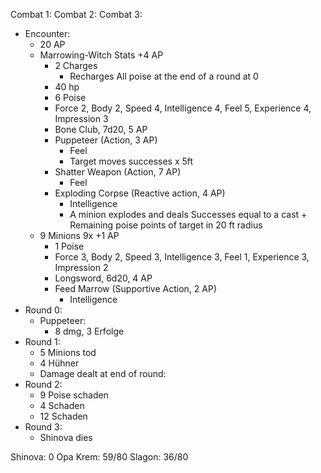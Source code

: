 Combat 1:
Combat 2:
Combat 3:
- Encounter:
	- 20 AP
	- Marrowing-Witch Stats +4 AP
		- 2 Charges
			- Recharges All poise at the end of a round at 0
		- 40 hp
		- 6 Poise
		- Force 2, Body 2, Speed 4, Intelligence 4, Feel 5, Experience 4, Impression 3
		- Bone Club, 7d20, 5 AP
		- Puppeteer (Action, 3 AP)
			- Feel
			- Target moves successes x 5ft
		- Shatter Weapon (Action, 7 AP)
			- Feel
		- Exploding Corpse (Reactive action, 4 AP)
			- Intelligence
			- A minion explodes and deals Successes equal to a cast + Remaining poise points of target in 20 ft radius
	- 9 Minions 9x +1 AP
		- 1 Poise
		- Force 3, Body 2, Speed 3, Intelligence 3, Feel 1, Experience 3, Impression 2
		- Longsword, 6d20, 4 AP
		- Feed Marrow (Supportive Action, 2 AP)
			- Intelligence
- Round 0:
	- Puppeteer:
		- 8 dmg, 3 Erfolge
- Round 1:
	- 5 Minions tod
	- 4 Hühner
	- Damage dealt at end of round:
- Round 2:
	- 9 Poise schaden
	- 4 Schaden
	- 12 Schaden
- Round 3:
	- Shinova dies

Shinova: 0
Opa Krem: 59/80
Slagon: 36/80